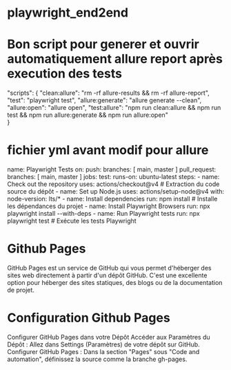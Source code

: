 # playwright_end2end
# Bon script pour generer et ouvrir automatiquement allure report après execution des tests 
"scripts": {
    "clean:allure": "rm -rf allure-results && rm -rf allure-report",
    "test": "playwright test",
    "allure:generate": "allure generate --clean",
    "allure:open": "allure open",
    "test:allure": "npm run clean:allure && npm run test && npm run allure:generate && npm run allure:open"  
  }

  # fichier yml avant modif pour allure 
  name: Playwright Tests
on:
  push:
    branches: [ main, master ]
  pull_request:
    branches: [ main, master ]
jobs:
  test:
    runs-on: ubuntu-latest
    steps:
    - name: Check out the repository
      uses: actions/checkout@v4 # Extraction du code source du dépôt
    - name: Set up Node.js
      uses: actions/setup-node@v4
      with:
        node-version: lts/*
    - name: Install dependencies
      run: npm install  # Installe les dépendances du projet
    - name: Install Playwright Browsers
      run: npx playwright install --with-deps
    - name: Run Playwright tests
      run: npx playwright test # Exécute les tests Playwright

# Github Pages
GitHub Pages est un service de GitHub qui vous permet d'héberger des sites web directement à partir d'un dépôt GitHub. C'est une excellente option pour héberger des sites statiques, des blogs ou de la documentation de projet.

# Configuration Github Pages 
Configurer GitHub Pages dans votre Dépôt
Accéder aux Paramètres du Dépôt :
Allez dans Settings (Paramètres) de votre dépôt sur GitHub.
Configurer GitHub Pages :
Dans la section "Pages" sous "Code and automation", définissez la source comme la branche gh-pages.
    